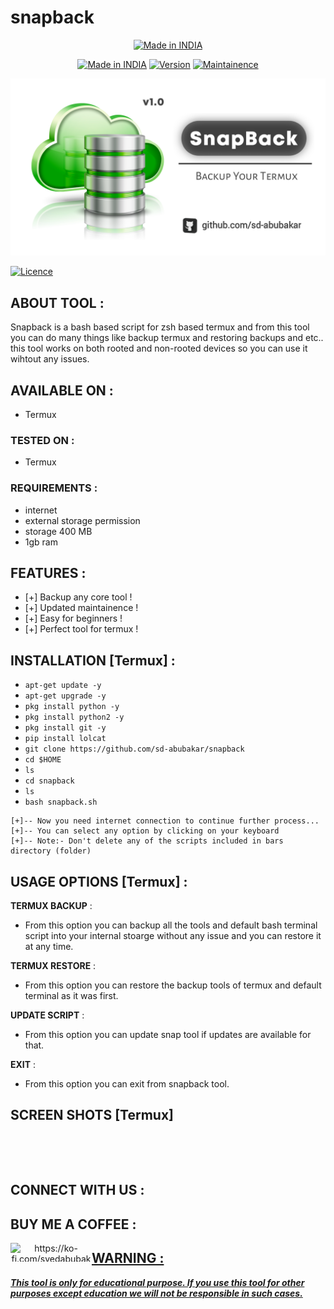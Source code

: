 # snapback
<p align="center">
<a href=""><img title="Made in INDIA" src="https://img.shields.io/badge/MADE%20IN-INDIA-SCRIPT?colorA=%23ff8100&colorB=%23017e40&colorC=%23ff0000&style=for-the-badge"></a>
</p>
<p align="center">
<a href=""><img title="Made in INDIA" src="https://img.shields.io/badge/Tool-Snap-green.svg"></a>
<a href=""><img title="Version" src="https://img.shields.io/badge/Version-1.0-green.svg?style=flat-square"></a>
<a href=""><img title="Maintainence" src="https://img.shields.io/badge/Maintained%3F-yes-green.svg"></a>
</p>
<p align="center">
<a href=""><img title="mrphish" src="https://github.com/sd-abubakar/snapback/blob/master/20230830_155811.png"></a>
</p>
<p align="center">


</p>
<p align="center">





<a href="https://github.com/noob-hackers"><img title="Licence" src="https://img.shields.io/badge/License-MIT-blue.svg"></a>
</p>

## ABOUT TOOL :

Snapback is a bash based script for zsh based termux and from this tool you can do many things like backup termux and restoring backups and etc.. this tool works on both rooted and non-rooted devices so you can use it wihtout any issues.



## AVAILABLE ON :

* Termux

### TESTED ON :

* Termux

### REQUIREMENTS :
* internet
* external storage permission
* storage 400 MB
* 1gb ram

## FEATURES :
* [+] Backup any core tool !
* [+] Updated maintainence !
* [+] Easy for beginners !
* [+] Perfect tool for termux !

## INSTALLATION [Termux] :

* `apt-get update -y`
* `apt-get upgrade -y`
* `pkg install python -y`
* `pkg install python2 -y`
* `pkg install git -y`
* `pip install lolcat`
* `git clone https://github.com/sd-abubakar/snapback`
* `cd $HOME`
* `ls`
* `cd snapback`
* `ls`
* `bash snapback.sh`
```
[+]-- Now you need internet connection to continue further process...
[+]-- You can select any option by clicking on your keyboard
[+]-- Note:- Don't delete any of the scripts included in bars directory (folder)
```
## USAGE OPTIONS [Termux] :

__TERMUX BACKUP__ :
- From this option you can backup all the tools and default bash terminal script into your internal stoarge without any issue and you can restore it at any time.

__TERMUX RESTORE__ :
- From this option you can restore the backup tools of termux and default terminal as it was first.

__UPDATE SCRIPT__ :
- From this option you can update snap tool if updates are available for that.

__EXIT__ :
- From this option you can exit from snapback tool.

## SCREEN SHOTS [Termux]

<br>
<p align="center">
<img width="45%" src=""/>

</p>


## CONNECT WITH US :



## BUY ME A COFFEE :
<p align="center">
<a href="https://ko-fi.com/https://ko-fi.com/syedabubakar"> <img align="left" src="https://cdn.ko-fi.com/cdn/kofi3.png?v=3" height="30" width="130" alt="https://ko-fi.com/syedabubakar"
/a>
</p>




## WARNING : 
***This tool is only for educational purpose. If you use this tool for other purposes except education we will not be responsible in such cases.***
